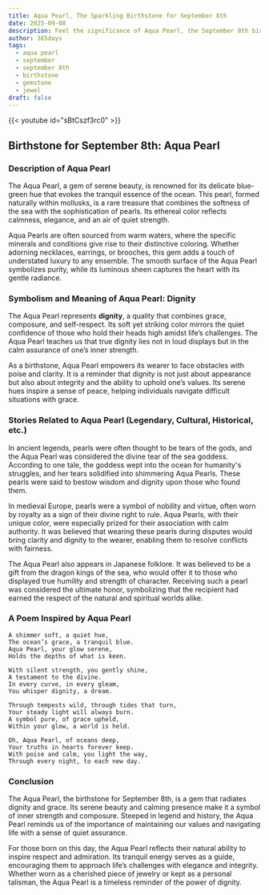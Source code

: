 ```yaml
---
title: Aqua Pearl, The Sparkling Birthstone for September 8th
date: 2025-09-08
description: Feel the significance of Aqua Pearl, the September 8th birthstone symbolizing Dignity. Let its beauty and meaning brighten your day.
author: 365days
tags:
  - aqua pearl
  - september
  - september 8th
  - birthstone
  - gemstone
  - jewel
draft: false
---
```


{{< youtube id="sBtCszf3rc0" >}}

## Birthstone for September 8th: Aqua Pearl

### Description of Aqua Pearl

The Aqua Pearl, a gem of serene beauty, is renowned for its delicate blue-green hue that evokes the tranquil essence of the ocean. This pearl, formed naturally within mollusks, is a rare treasure that combines the softness of the sea with the sophistication of pearls. Its ethereal color reflects calmness, elegance, and an air of quiet strength.

Aqua Pearls are often sourced from warm waters, where the specific minerals and conditions give rise to their distinctive coloring. Whether adorning necklaces, earrings, or brooches, this gem adds a touch of understated luxury to any ensemble. The smooth surface of the Aqua Pearl symbolizes purity, while its luminous sheen captures the heart with its gentle radiance.

### Symbolism and Meaning of Aqua Pearl: Dignity

The Aqua Pearl represents **dignity**, a quality that combines grace, composure, and self-respect. Its soft yet striking color mirrors the quiet confidence of those who hold their heads high amidst life’s challenges. The Aqua Pearl teaches us that true dignity lies not in loud displays but in the calm assurance of one’s inner strength.

As a birthstone, Aqua Pearl empowers its wearer to face obstacles with poise and clarity. It is a reminder that dignity is not just about appearance but also about integrity and the ability to uphold one’s values. Its serene hues inspire a sense of peace, helping individuals navigate difficult situations with grace.

### Stories Related to Aqua Pearl (Legendary, Cultural, Historical, etc.)

In ancient legends, pearls were often thought to be tears of the gods, and the Aqua Pearl was considered the divine tear of the sea goddess. According to one tale, the goddess wept into the ocean for humanity's struggles, and her tears solidified into shimmering Aqua Pearls. These pearls were said to bestow wisdom and dignity upon those who found them.

In medieval Europe, pearls were a symbol of nobility and virtue, often worn by royalty as a sign of their divine right to rule. Aqua Pearls, with their unique color, were especially prized for their association with calm authority. It was believed that wearing these pearls during disputes would bring clarity and dignity to the wearer, enabling them to resolve conflicts with fairness.

The Aqua Pearl also appears in Japanese folklore. It was believed to be a gift from the dragon kings of the sea, who would offer it to those who displayed true humility and strength of character. Receiving such a pearl was considered the ultimate honor, symbolizing that the recipient had earned the respect of the natural and spiritual worlds alike.

### A Poem Inspired by Aqua Pearl

```
A shimmer soft, a quiet hue,  
The ocean’s grace, a tranquil blue.  
Aqua Pearl, your glow serene,  
Holds the depths of what is keen.

With silent strength, you gently shine,  
A testament to the divine.  
In every curve, in every gleam,  
You whisper dignity, a dream.

Through tempests wild, through tides that turn,  
Your steady light will always burn.  
A symbol pure, of grace upheld,  
Within your glow, a world is held.

Oh, Aqua Pearl, of oceans deep,  
Your truths in hearts forever keep.  
With poise and calm, you light the way,  
Through every night, to each new day.
```

### Conclusion

The Aqua Pearl, the birthstone for September 8th, is a gem that radiates dignity and grace. Its serene beauty and calming presence make it a symbol of inner strength and composure. Steeped in legend and history, the Aqua Pearl reminds us of the importance of maintaining our values and navigating life with a sense of quiet assurance.

For those born on this day, the Aqua Pearl reflects their natural ability to inspire respect and admiration. Its tranquil energy serves as a guide, encouraging them to approach life’s challenges with elegance and integrity. Whether worn as a cherished piece of jewelry or kept as a personal talisman, the Aqua Pearl is a timeless reminder of the power of dignity.